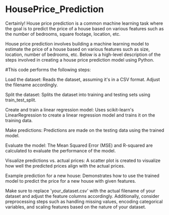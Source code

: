 # HousePrice_Prediction

Certainly! House price prediction is a common machine learning task where the goal is to predict the price of a house based on various features such as the number of bedrooms, square footage, location, etc.

House price prediction involves building a machine learning model to estimate the price of a house based on various features such as size, location, number of bedrooms, etc. Below is a high-level description of the steps involved in creating a house price prediction model using Python.

#This code performs the following steps:

Load the dataset: Reads the dataset, assuming it's in a CSV format. Adjust the filename accordingly.

Split the dataset: Splits the dataset into training and testing sets using train_test_split.

Create and train a linear regression model: Uses scikit-learn's LinearRegression to create a linear regression model and trains it on the training data.

Make predictions: Predictions are made on the testing data using the trained model.

Evaluate the model: The Mean Squared Error (MSE) and R-squared are calculated to evaluate the performance of the model.

Visualize predictions vs. actual prices: A scatter plot is created to visualize how well the predicted prices align with the actual prices.

Example prediction for a new house: Demonstrates how to use the trained model to predict the price for a new house with given features.

Make sure to replace 'your_dataset.csv' with the actual filename of your dataset and adjust the feature columns accordingly. Additionally, consider preprocessing steps such as handling missing values, encoding categorical variables, and scaling features based on the nature of your dataset.
